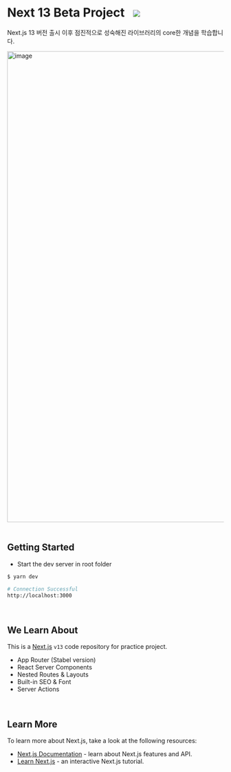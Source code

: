# Next 13 Beta Project &nbsp; <img src="https://img.shields.io/badge/Next.js-000000?style=flat-square&logo=Next.js&logoColor=white"/>

Next.js 13 버전 출시 이후 점진적으로 성숙해진 라이브러리의 core한 개념을 학습합니다.

<img width="1096" alt="image" src="https://github.com/ria-ahyoung/next13-beta-project/assets/136766625/7a5f9f1f-820f-4e87-bd3a-99fab7c5d99d">

<br/>
<br/>

## Getting Started

- Start the dev server in root folder

```bash
$ yarn dev

# Connection Successful
http://localhost:3000
```

<br/>

## We Learn About

This is a [Next.js](https://nextjs.org/) `v13` code repository for practice project.

- App Router (Stabel version)
- React Server Components
- Nested Routes & Layouts
- Built-in SEO & Font
- Server Actions

<br/>

## Learn More

To learn more about Next.js, take a look at the following resources:

- [Next.js Documentation](https://nextjs.org/docs) - learn about Next.js features and API.
- [Learn Next.js](https://nextjs.org/learn) - an interactive Next.js tutorial.
